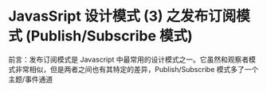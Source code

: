 # JavasSript 设计模式 (3) 之发布订阅模式 (Publish/Subscribe 模式)

前言：发布订阅模式是 Javascript 中最常用的设计模式之一。它虽然和观察者模式非常相似，但是两者之间也有其特定的差异，Publish/Subscribe 模式多了一个主题/事件通道
<!--more>

## 观察者模式与发布订阅模式的区别
![](https://img.shenyujie.cc/2018-10-30-Publish-Subscribe-Pattern.png)

+ Observer 模式要求希望接收到主题通知的观察者（ 或对象 ）必须订阅内容改变的事件
+ Publish/Subscribe 模式，使用了一个主题/事件通道，这个通道介于订阅者（希望接收到通知的一方）和订阅者（发布事件的对象）之间。该事件系统允许代码定义应用程序的特定事件，这些事件可以传递包含订阅者所需要的值的自定义参数，以避免订阅者和发布者之间产生依赖关系
+ Publish/Subscribe 模式允许任何订阅者执行适当的事件处理程序来注销和接收发布者发出的通知

## 发布订阅模式的例子
下面例子，展示了一个发布订阅模式的例子，其中我们选用了，PubSub 库来进行以下例子。

```
// 引入 PubSub 库
const PubSub = require('pubsub-js');

// 简单的 mail 处理程序

// 接收到的消息数量
let mailCount = 0;

// 新建一个订阅，订阅名称是 inbox/newMessage
let subscriber_1 = PubSub.subscribe("inbox/newMessage", (topic, data) => {
    // 输出接收到的主题为 inbox/newMessage 的信息
    console.log("subscriber_1 received msg: ", data);
});

// 新建另一个订阅，接收同样的 topic 但是，对接收到的 data 做不同的处理
let subscriber_2 = PubSub.subscribe("inbox/newMessage", (topic, data) => {
    // 统计接收到的邮件数
    mailCount++;
    console.log("message count: " + mailCount);
});

// 发布消息
PubSub.publishSync("inbox/newMessage", "hello world");

// 之后可以通过 unsubscribe 来取消订阅
PubSub.unsubscribe(subscriber_1);
PubSub.unsubscribe(subscriber_2);
```

输出结果：

```
subscriber_1 received msg:  hello world
message count: 1
```

这个模拟接收邮件的代码片段的中心思想是促进松散耦合。通过订阅另一个对象的特定任务或活动，当任务/活动发生改变时获得通知，而不是单个对象直接调用其他对象的方法

## 发布订阅模式的优点

1. 帮助我们将应用程序分解成更小，更松散的块，以改进代码管理和潜在的复用，实现系统解耦
2. 无需紧密耦合的情况下，维护相关对象之间的一致性
3. 当使用任何一种模式时，动态关系可以在观察者和目标之间存在

## 发布订阅模式的缺点

1. 若是订阅者需要记录或输出一些与应用程序相关的错误日志。如果此时订阅者崩溃了，由于系统解耦的特性，发布者就不会看到这一点
2. 订阅者之间无视彼此的存在，且对变化发布者产生的成本视而不见。且由于订阅者和发布者之间的动态关系，很难依赖更新

## 一个简单的 PubSub 的实现

```
let PubSub = {};

(function (q) {

    // 订阅事件的主题列表
    let topics = {},
        subUid = -1;

    // 发布或广播事件，包含特定的 topic 名称和参数（ 比如传递的数据 ）
    q.publish = (topic, args) => {

        // 若是订阅的主题不在列表中，则返回
        if (!topics[topic]) return false;

        // 若主题存在列表中，则返回主题包含的订阅者的长度
        let subscribers = topics[topic];
        let len = subscribers ? subscribers.length : 0;

        while (len--) {
            subscribers[len].func(topic, args);
        }

        // 返回 publish 对象本身
        return this;

    };

    // 通过特定的名称和回调函数订阅事件，topic/event 触发时执行事件
    q.subscribe = (topic, func) => {

        // 对订阅的主题进行初始化
        if (!topics[topic]) topics[topic] = [];

        let token = (++subUid).toString();

        // 将订阅者加入，对应主题的订阅者队列中
        topics[topic].push({
            token: token,
            func: func
        });

        // 返回订阅 token
        return token;

    };

    // 基于订阅上的引用标记，通过特定的 topic 取消订阅
    q.unsubscribe = token => {
        for (let m in topics) {
            if (topics.hasOwnProperty(m) && topics[m]) {
                for (let i = 0, length = topics[m].length; i < length; i++) {
                    if (topics[m][i].token === token) {
                        topics[m].splice(i, 1);
                        return token;
                    }
                }
            }
        }

        // 返回 unsubscribe 对象本身
        return this;
    };

})(PubSub);
```

## 使用上述实现

```
// 新建一个订阅，订阅名称是 inbox/newMessage
let subscriber = PubSub.subscribe("inbox/newMessage", (topic, data) => {
    // 输出接收到的主题为 inbox/newMessage 的信息
    console.log("subscriber_1 received msg: ", data);
});

// 输出：hello world
PubSub.publish("inbox/newMessage", "hello world");

```

## 使用 publish/subscribe 解耦 ajax 应用

```
<script type="text/javascript">
    let subscriber = PubSub.subscribe("inbox/ajax", (topic, data) => {
        // 输出接收到的主题为 inbox/ajax 的信息
        console.log(data);
    });

    let url = "https://sug.so.360.cn/suggest?callback=suggest_so&encodein=utf-8&encodeout=utf-8&format=json&fields=word";
    $.ajax({
        //请求360搜索的公开接口
        url: url,
        type: 'get',
        dataType: 'jsonp',
        data: {word: 'apple'},
        jsonp: "callback",
        jsonpCallback: "suggest_so"
    }).done(function (data) {
        PubSub.publish("inbox/ajax", data);
    }).fail(function () {
        console.log("error");
    });
</script>
```

如此 ajax 的回调便可和业务代码解耦分离开来。
